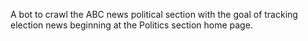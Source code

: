 A bot to crawl the ABC news political section with the goal of tracking election news beginning at the Politics section home page.
 

